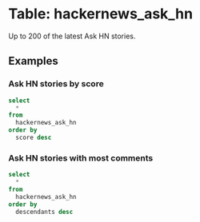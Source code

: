 # Table: hackernews_ask_hn

Up to 200 of the latest Ask HN stories.

## Examples

### Ask HN stories by score

```sql
select
  *
from
  hackernews_ask_hn
order by
  score desc
```

### Ask HN stories with most comments

```sql
select
  *
from
  hackernews_ask_hn
order by
  descendants desc
```
